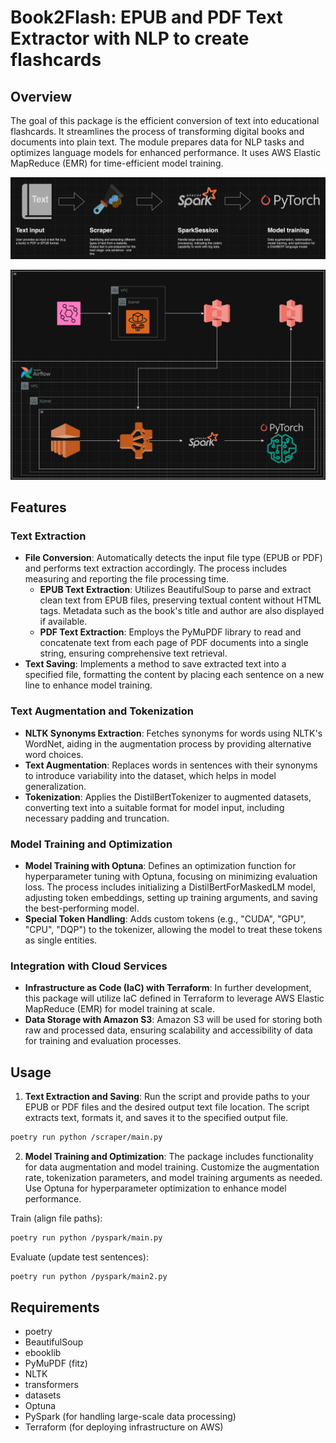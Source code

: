 # Book2Flash: EPUB and PDF Text Extractor with NLP to create flashcards

## Overview

The goal of this package is the efficient conversion of text into educational flashcards. It streamlines the process of transforming digital books and documents into plain text. The module prepares data for NLP tasks and optimizes language models for enhanced performance. It uses AWS Elastic MapReduce (EMR) for time-efficient model training.

![](schema2.png "")

![](schema.png "")



## Features

### Text Extraction

- **File Conversion**: Automatically detects the input file type (EPUB or PDF) and performs text extraction accordingly. The process includes measuring and reporting the file processing time.
    - **EPUB Text Extraction**: Utilizes BeautifulSoup to parse and extract clean text from EPUB files, preserving textual content without HTML tags. Metadata such as the book's title and author are also displayed if available.
    - **PDF Text Extraction**: Employs the PyMuPDF library to read and concatenate text from each page of PDF documents into a single string, ensuring comprehensive text retrieval.
- **Text Saving**: Implements a method to save extracted text into a specified file, formatting the content by placing each sentence on a new line to enhance model training.


### Text Augmentation and Tokenization
- **NLTK Synonyms Extraction**: Fetches synonyms for words using NLTK's WordNet, aiding in the augmentation process by providing alternative word choices.
- **Text Augmentation**: Replaces words in sentences with their synonyms to introduce variability into the dataset, which helps in model generalization.
- **Tokenization**: Applies the DistilBertTokenizer to augmented datasets, converting text into a suitable format for model input, including necessary padding and truncation.

### Model Training and Optimization
- **Model Training with Optuna**: Defines an optimization function for hyperparameter tuning with Optuna, focusing on minimizing evaluation loss. The process includes initializing a DistilBertForMaskedLM model, adjusting token embeddings, setting up training arguments, and saving the best-performing model.
- **Special Token Handling**: Adds custom tokens (e.g., "CUDA", "GPU", "CPU", "DQP") to the tokenizer, allowing the model to treat these tokens as single entities.

### Integration with Cloud Services
- **Infrastructure as Code (IaC) with Terraform**: In further development, this package will utilize IaC defined in Terraform to leverage AWS Elastic MapReduce (EMR) for model training at scale.
- **Data Storage with Amazon S3**: Amazon S3 will be used for storing both raw and processed data, ensuring scalability and accessibility of data for training and evaluation processes.

## Usage

1. **Text Extraction and Saving**: Run the script and provide paths to your EPUB or PDF files and the desired output text file location. The script extracts text, formats it, and saves it to the specified output file.

```bash
poetry run python /scraper/main.py
```

2. **Model Training and Optimization**: The package includes functionality for data augmentation and model training. Customize the augmentation rate, tokenization parameters, and model training arguments as needed. Use Optuna for hyperparameter optimization to enhance model performance.

Train (align file paths):
```bash
poetry run python /pyspark/main.py
```

Evaluate (update test sentences):
```bash
poetry run python /pyspark/main2.py
```

## Requirements

- poetry
- BeautifulSoup
- ebooklib
- PyMuPDF (fitz)
- NLTK
- transformers
- datasets
- Optuna
- PySpark (for handling large-scale data processing)
- Terraform (for deploying infrastructure on AWS)
